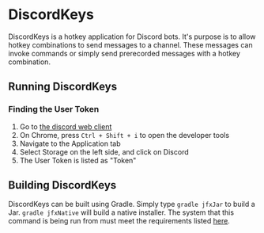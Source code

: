 # DiscordKeys
DiscordKeys is a hotkey application for Discord bots. It's purpose is to allow hotkey combinations to send messages to a channel. These messages can invoke commands or simply send prerecorded messages with a hotkey combination.

## Running DiscordKeys
### Finding the User Token
1. Go to <a href=https://discordapp.com/channels/@me>the discord web client</a>
2. On Chrome, press `Ctrl + Shift + i` to open the developer tools
3. Navigate to the Application tab
4. Select Storage on the left side, and click on Discord
5. The User Token is listed as "Token"

## Building DiscordKeys
DiscordKeys can be built using Gradle. Simply type `gradle jfxJar` to build a Jar. `gradle jfxNative` will build a native installer. The system that this command is being run from must meet the requirements listed <a href=https://github.com/FibreFoX/javafx-gradle-plugin#os-specific-requirements>here</a>.